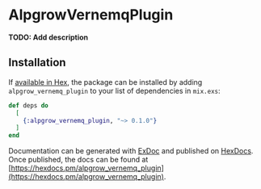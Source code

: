 # AlpgrowVernemqPlugin

**TODO: Add description**

## Installation

If [available in Hex](https://hex.pm/docs/publish), the package can be installed
by adding `alpgrow_vernemq_plugin` to your list of dependencies in `mix.exs`:

```elixir
def deps do
  [
    {:alpgrow_vernemq_plugin, "~> 0.1.0"}
  ]
end
```

Documentation can be generated with [ExDoc](https://github.com/elixir-lang/ex_doc)
and published on [HexDocs](https://hexdocs.pm). Once published, the docs can
be found at [https://hexdocs.pm/alpgrow_vernemq_plugin](https://hexdocs.pm/alpgrow_vernemq_plugin).

